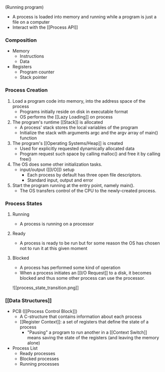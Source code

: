 (Running program)

- A process is loaded into memory and running while a program is just a file on a computer
- Interact with the [[Process API]]

### Composition
- Memory
	- Instructions
	- Data
- Registers
	- Program counter
	- Stack pointer
### Process Creation 
1. Load a program code into memory, into the address space of the process
	- Programs initially reside on disk in executable format
	- OS performs the [[Lazy Loading]] on process
2. The program's runtime [[Stack]] is allocated
	- A process' stack stores the local variables of the program 
	- Initialize the stack with arguments argc and the argv array of main() function
3. The program's [[Operating Systems/Heap]] is created
	 - Used for explicitly requested dynamically allocated data
	 - Program request such space by calling malloc() and free it by calling free()
4. The OS does some other initialization tasks.
	- input/output ([[I/O]]) setup
		- Each process by default has three open file descriptors.
		- Standard input, output and error
5. Start the program running at the entry point, namely main().
	- The OS transfers control of the CPU to the newly-created process.
### Process States
1. Running
	-  A process is running on a processor
2. Ready
	- A process is ready to be run but for some reason the OS has chosen not to run it at this given moment
3. Blocked
	- A process has performed some kind of operation
	- When a process initiates an [[I/O Request]] to a disk, it becomes blocked and thus some other process can use the processor.
	
	![[process_state_transition.png]]

### [[Data Structures]]
- PCB ([[Process Control Block]])
	- A C-structure that contains information about each process
	- [[Register Context]]: a set of registers that define the state of a process
		- "Pausing" a program to run another in a [[Context Switch]] means saving the state of the registers (and leaving the memory alone)
- Process List
	- Ready processes
	- Blocked processes
	- Running processes
